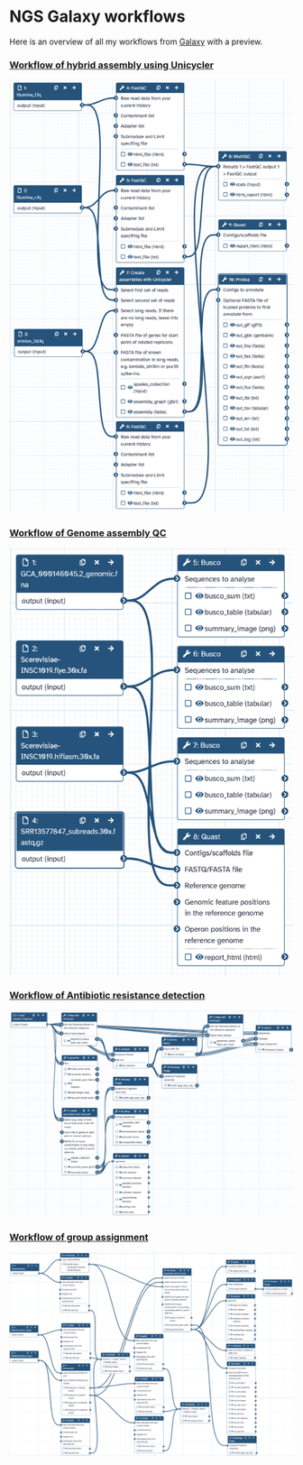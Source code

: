 # NGS Galaxy workflows
Here is an overview of all my workflows from [Galaxy](https://usegalaxy.eu/) with a preview.
### [Workflow of hybrid assembly using Unicycler](/NGS_Galaxy_Workflow_Hybrid_assembly_using_Unicycler.ga)
![Workflow of hybrid assembly using Unicycler](/NGS_Galaxy_Workflow_Hybrid_assembly_using_Unicycler.png)

### [Workflow of Genome assembly QC](/NGS_Galaxy_Workflow_Genome_assembly_QC.ga)
![Workflow of Genome assembly QC](/NGS_Galaxy_Workflow_Genome_assembly_QC.png)

### [Workflow of Antibiotic resistance detection](/NGS_Galaxy_Workflow_Antibiotic_resistance_detection.ga)
![Workflow of Antibiotic resistance detection](/NGS_Galaxy_Workflow_Antibiotic_resistance_detection.png)

### [Workflow of group assignment](/NGS_Galaxy_Workflow_GroupAssignment.ga)
![Workflow of group assignment](/NGS_Galaxy_Workflow_GroupAssignment.png)
